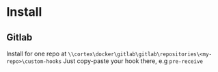 # Install

## Gitlab
Install for one repo at ``\\cortex\docker\gitlab\gitlab\repositories\<my-repo>\custom-hooks``
Just copy-paste your hook there, e.g ``pre-receive``